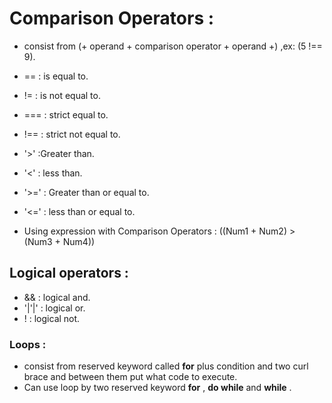 # Comparison Operators :
- consist from (+ operand + comparison operator + operand +) ,ex: (5 !== 9).
 - == : is equal to.
 - != : is not equal to.
 - === : strict equal to.
 - !== : strict not equal to.
 - '>' :Greater than.
 - '<' : less than.
 - '>=' : Greater than or equal to.
 - '<=' : less than or equal to.

- Using expression with Comparison Operators :
((Num1 + Num2) > (Num3 + Num4))

## Logical operators :
 - && : logical and.
 - '|'|' : logical or.
 - ! : logical not.
 
 ### Loops :
 - consist from reserved keyword called **for** plus condition and two curl brace and between them 
   put what code to execute.
 - Can use loop by two reserved keyword **for** , **do while** and **while** .
